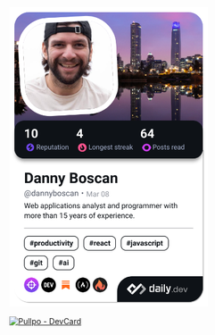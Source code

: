 <a href="https://app.daily.dev/dannyboscan"><img src="./devcard.png" width="356" alt="Danny Boscan's Dev Card"/></a>

[![Pullpo - DevCard](https://devcard.pullpo.io/api?user_id=cn0esvc165ec73e5vjc0&team_id=cq1bsrinh2cc73e5dr10&custom_title=Danny%20Boscan%20%40%20Orion&custom_subtitle=Software%20Engineer%20Lead&show_icons=false&disable_animations=true&title_color=&text_color=&icon_color=&ring_color=&bg_color=ffffff00&image_url=https%3A%2F%2Favatars.githubusercontent.com%2Fu%2F110100065%3Fv%3D4)](https://pullpo.io/products/devcard)

<!--
**dannyboscan/dannyboscan** is a ✨ _special_ ✨ repository because its `README.md` (this file) appears on your GitHub profile.

Here are some ideas to get you started:

- 🔭 I’m currently working on ...
- 🌱 I’m currently learning ...
- 👯 I’m looking to collaborate on ...
- 🤔 I’m looking for help with ...
- 💬 Ask me about ...
- 📫 How to reach me: ...
- 😄 Pronouns: ...
- ⚡ Fun fact: ...
-->
